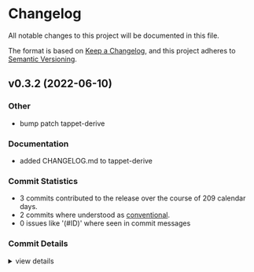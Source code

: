 # Changelog

All notable changes to this project will be documented in this file.

The format is based on [Keep a Changelog](https://keepachangelog.com/en/1.0.0/),
and this project adheres to [Semantic Versioning](https://semver.org/spec/v2.0.0.html).

## v0.3.2 (2022-06-10)

### Other

 - <csr-id-9194e95f31d2cfa6921ba1de129e9f86cc778346/> bump patch tappet-derive


### Documentation

 - <csr-id-a1d57f2441e74006838f0802f6fc6834233b16b5/> added CHANGELOG.md to tappet-derive


### Commit Statistics

<csr-read-only-do-not-edit/>

 - 3 commits contributed to the release over the course of 209 calendar days.
 - 2 commits where understood as [conventional](https://www.conventionalcommits.org).
 - 0 issues like '(#ID)' where seen in commit messages

### Commit Details

<csr-read-only-do-not-edit/>

<details><summary>view details</summary>

 * **Uncategorized**
    - bump patch tappet-derive ([`9194e95`](https://github.comgit//saskenuba/SteamHelper-rs/commit/9194e95f31d2cfa6921ba1de129e9f86cc778346))
    - added CHANGELOG.md to tappet-derive ([`a1d57f2`](https://github.comgit//saskenuba/SteamHelper-rs/commit/a1d57f2441e74006838f0802f6fc6834233b16b5))
    - (web-api, web-api-derive) renamed "steam-web-api" to "tappet" ([`4e59ded`](https://github.comgit//saskenuba/SteamHelper-rs/commit/4e59ded6883fb7201ae8554d747b2ddb2c057dce))
</details>

